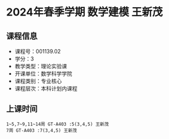 # 2024年春季学期 数学建模 王新茂






## 课程信息

- 课程号：001139.02
- 学分：3
- 教学类型：理论实验课
- 开课单位：数学科学学院
- 课程类别：专业核心
- 课程层次：本科计划内课程

## 上课时间

```
1~5,7~9,11~14周 GT-A403 :5(3,4,5) 王新茂
7周 GT-A403 :7(3,4,5) 王新茂
```

